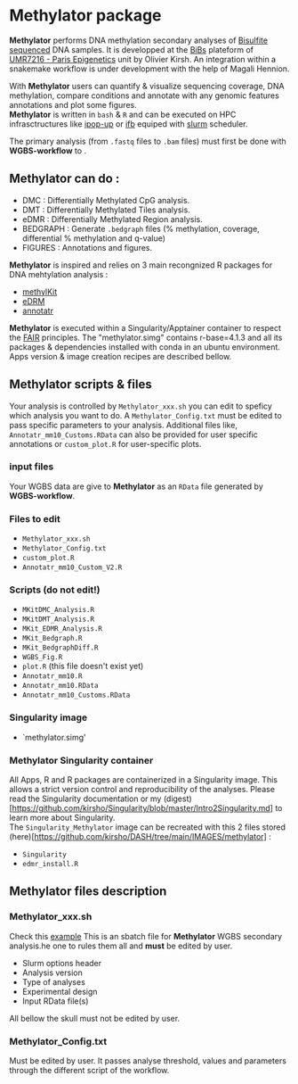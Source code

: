 
# Methylator package
**Methylator** performs DNA methylation secondary analyses of [Bisulfite sequenced](https://en.wikipedia.org/wiki/Bisulfite_sequencing) DNA samples. It is developped at the [BiBs](https://parisepigenetics.github.io/umr7216bioinfofacility/) plateform of [UMR7216 - Paris Epigenetics](http://parisepigenetics.com/) unit by Olivier Kirsh. An integration within a snakemake workflow is under development with the help of Magali Hennion.          
  
With **Methylator** users can quantify & visualize sequencing coverage, DNA methylation, compare conditions and annotate with any genomic features annotations and plot some figures.   
**Methylator** is written in `bash` & `R` and can be executed on HPC infrasctructures like [ipop-up](https://reyjul.gitlab.io/documentation-ipop-up/) or [ifb](https://ifb-elixirfr.gitlab.io/cluster/doc/) equiped with [slurm](https://slurm.schedmd.com/documentation.html) scheduler.  

The primary analysis (from `.fastq` files to `.bam` files) must first be done with **WGBS-workflow** to  <!-- add the like when the doc is ready...-->. 
<!-- one cool little short project, create RDta and methextract from a count table -->

## Methylator can do :  
- DMC : Differentially Methylated CpG analysis.  
- DMT : Differentially Methylated Tiles analysis.   
- eDMR : Differentially Methylated Region analysis.   
- BEDGRAPH : Generate `.bedgraph` files (% methylation, coverage, differential % methylation and q-value)  
- FIGURES : Annotations and figures.  

**Methylator** is inspired and relies on 3 main recongnized R packages for DNA mehtylation analysis : 
 - [methylKit](https://github.com/al2na/methylKit)  
 - [eDRM](https://github.com/ShengLi/edmr)  
 - [annotatr](https://bioconductor.org/packages/release/bioc/html/annotatr.html)  
 
**Methylator** is executed within a Singularity/Apptainer container to respect the [FAIR](https://www.nature.com/articles/s41592-020-0742-y) principles. The "methylator.simg" contains r-base=4.1.3 and all its packages & dependencies installed with conda in an ubuntu environment. Apps version & image creation recipes are described bellow. 

## Methylator scripts & files  
Your analysis is controlled by `Methylator_xxx.sh` you can edit to speficy which analysis you want to do.  A `Methylator_Config.txt` must be edited to pass specific parameters to your analysis. Additional files like, `Annotatr_mm10_Customs.RData` can also be provided for user specific annotations or `custom_plot.R` for user-specific plots.  
<!-- `Annotatr_mm10.RData` must be revisited and a `plot.R`must be created   -->
<!-- I wonder if some of the information in `Methylator_xxx.sh` should be given in `Methylator_Config.txt` -->

### input files 
Your WGBS data are give to **Methylator** as an  `RData` file generated by **WGBS-workflow**.   

### Files to edit  
- `Methylator_xxx.sh`   
- `Methylator_Config.txt`  
- `custom_plot.R`   
- `Annotatr_mm10_Custom_V2.R` 

### Scripts (do not edit!)
- `MKitDMC_Analysis.R`  
- `MKitDMT_Analysis.R`  
- `MKit_EDMR_Analysis.R`  
- `MKit_Bedgraph.R`  
- `MKit_BedgraphDiff.R`   
- `WGBS_Fig.R`  
- `plot.R` (this file doesn't exist yet)  
- `Annotatr_mm10.R` 
- `Annotatr_mm10.RData`  
- `Annotatr_mm10_Customs.RData`   

### Singularity image
- `methylator.simg'

<!-- figures and annotatr stuff here C:\Users\olivi\Nextcloud\Bioinfo_Analyses\WGBSDROM_script\script\figures_V2  -->
<!-- annotation stuff here too C:\Users\olivi\Nextcloud\Bioinfo_Scripts_Tools\Annotations\Annot_with_mm10 -->


### Methylator Singularity container
All Apps, R and R packages are containerized in a Singularity image. This allows a strict version control and reproducibility of the analyses.  Please read the Singularity documentation or my (digest)[https://github.com/kirsho/Singularity/blob/master/Intro2Singularity.md] to learn more about Singularity.  
The `Singularity_Methylator` image can be recreated with this 2 files stored (here)[https://github.com/kirsho/DASH/tree/main/IMAGES/methylator] :  
- `Singularity`      
- `edmr_install.R`  



## Methylator files description
### Methylator_xxx.sh
Check this [example](https://github.com/kirsho/DASH/blob/main/WGBS/DMT_analysis/Methylator_DMT250_1_7.sh)
This is an sbatch file for **Methylator** WGBS secondary analysis.he one to rules them all and **must** be edited by user.  
- Slurm options header
- Analysis version
- Type of analyses <!-- what about exploration analyses??   -->
- Experimental design <!-- mainly works for merge, develop deplicates design   -->
- Input RData file(s) 

All bellow the skull must not be edited by user.

<!--Things to do: rethink how projec directories are created and mannaged.  -->
<!--Things to do: directories are created by default and not all used. add more ifesle depending of user choices  -->

### Methylator_Config.txt
<!-- this is not a real .txt file but an R scritp.  -->
<!--Things to do: make real config file with options defined in Methylator_xxx.sh & Methylator_Config.txt -->
Must be edited by user. It passes analyse threshold, values and parameters through the different script of the workflow.

